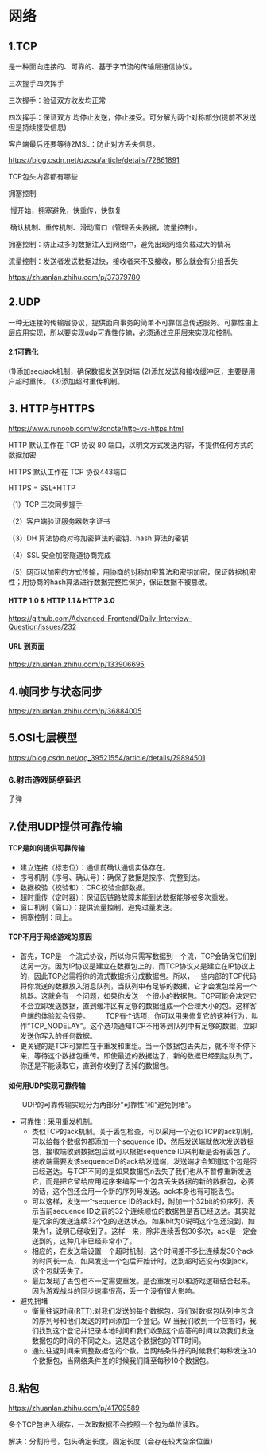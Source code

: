 # 网络

## 1.TCP

是一种面向连接的、可靠的、基于字节流的传输层通信协议。



三次握手四次挥手

三次握手：验证双方收发均正常

四次挥手：保证双方 均停止发送，停止接受。可分解为两个对称部分(提前不发送但是持续接受信息)

客户端最后还要等待2MSL：防止对方丢失信息。

https://blog.csdn.net/qzcsu/article/details/72861891

TCP包头内容都有哪些

拥塞控制

​	慢开始，拥塞避免，快重传，快恢复



​	确认机制、重传机制、滑动窗口（管理丢失数据，流量控制）。



拥塞控制：防止过多的数据注入到网络中，避免出现网络负载过大的情况

流量控制：发送者发送数据过快，接收者来不及接收，那么就会有分组丢失

https://zhuanlan.zhihu.com/p/37379780

## 2.UDP

一种无连接的传输层协议，提供面向事务的简单不可靠信息传送服务。可靠性由上层应用实现，所以要实现udp可靠性传输，必须通过应用层来实现和控制。



#### 2.1可靠化

(1)添加seq/ack机制，确保数据发送到对端
(2)添加发送和接收缓冲区，主要是用户超时重传。
(3)添加超时重传机制。

## 3. HTTP与HTTPS

https://www.runoob.com/w3cnote/http-vs-https.html

HTTP 默认工作在 TCP 协议 80 端口，以明文方式发送内容，不提供任何方式的数据加密



HTTPS 默认工作在 TCP 协议443端口

HTTPS = SSL+HTTP

（1）TCP 三次同步握手

（2）客户端验证服务器数字证书

（3）DH 算法协商对称加密算法的密钥、hash 算法的密钥

（4）SSL 安全加密隧道协商完成

（5）网页以加密的方式传输，用协商的对称加密算法和密钥加密，保证数据机密性；用协商的hash算法进行数据完整性保护，保证数据不被篡改。



#### HTTP 1.0   &  HTTP 1.1  & HTTP 3.0

   https://github.com/Advanced-Frontend/Daily-Interview-Question/issues/232

####  URL 到页面

https://zhuanlan.zhihu.com/p/133906695

## 4.帧同步与状态同步

https://zhuanlan.zhihu.com/p/36884005

## 5.OSI七层模型

https://blog.csdn.net/qq_39521554/article/details/79894501

### 6.射击游戏网络延迟

子弹

## 7.使用UDP提供可靠传输

#### TCP是如何提供可靠传输

- 建立连接（标志位）：通信前确认通信实体存在。
- 序号机制（序号、确认号）：确保了数据是按序、完整到达。
- 数据校验（校验和）：CRC校验全部数据。
- 超时重传（定时器）：保证因链路故障未能到达数据能够被多次重发。
- 窗口机制（窗口）：提供流量控制，避免过量发送。
- 拥塞控制：同上。

#### TCP不用于网络游戏的原因

- 首先，TCP是一个流式协议，所以你只需写数据到一个流，TCP会确保它们到达另一方。因为IP协议是建立在数据包上的，而TCP协议又是建立在IP协议上的，因此TCP必需将你的流式数据拆分成数据包。所以，一些内部的TCP代码将你发送的数据放入消息队列，当队列中有足够的数据，它才会发包给另一个机器。这就会有一个问题，如果你发送一个很小的数据包。TCP可能会决定它不会立即发送数据，直到缓冲区有足够的数据组成一个合理大小的包。这样客户端的体验就会很差。 　　TCP有个选项，你可以用来修复它的这种行为，叫作“TCP_NODELAY”。这个选项通知TCP不用等到队列中有足够的数据，立即发送你写入的任何数据。
- 更关键的是TCP可靠性在于重发和重组。当一个数据包丢失后，就不得不停下来，等待这个数据包重传。即使最近的数据达了，新的数据已经到达队列了，你还是不能读取它，直到你收到了丢掉的数据包。

#### 如何用UDP实现可靠传输

　　UDP的可靠传输实现分为两部分“可靠性”和“避免拥堵”。

- 可靠性：采用重发机制。
  - 类似TCP的ack机制。关于丢包检查，可以采用一个近似TCP的ack机制，可以给每个数据包都添加一个sequence ID，然后发送端就依次发送数据包，接收端收到数据包后就可以根据sequence ID来判断是否有丢包了。接收端需要发该sequenceID的ack给发送端，发送端才会知道这个包是否已经送达。与TCP不同的是如果数据包n丢失了我们也从不暂停重新发送它，而是把它留给应用程序来编写一个包含丢失数据的新的数据包，必要的话，这个包还会用一个新的序列号发送。ack本身也有可能丢包。
  - 可以这样，发送一个sequence ID的ack时，附加一个32bit的位序列，表示当前sequence ID之前的32个连续顺位的数据包是否已经送达。其实就是冗余的发送连续32个包的送达状态，如果bit为0说明这个包还没到，如果为1，说明已经收到了。这样一来，除非连续丢包30多次，ack是一定会送到的，这种几率已经非常小了。
  - 相应的，在发送端设置一个超时机制，这个时间差不多比连续发30个ack的时间长一点，如果发送一个包后开始计时，达到超时还没有收到ack，这个包就丢失了。
  - 最后发现了丢包也不一定需要重发。是否重发可以和游戏逻辑结合起来。因为游戏战斗的同步速率很高，丢一个没有很大影响。
- 避免拥堵
  - 衡量往返时间(RTT):对我们发送的每个数据包，我们对数据包队列中包含的序列号和他们发送的时间添加一个登记。W 当我们收到一个应答时，我们找到这个登记并记录本地时间和我们收到这个应答的时间以及我们发送数据包的时间的不同之处。这是这个数据包的RTT时间。
  - 通过往返时间来调整数据包的个数。当网络条件好的时候我们每秒发送30个数据包，当网络条件差的时候我们降至每秒10个数据包。

## 8.粘包

https://zhuanlan.zhihu.com/p/41709589

多个TCP包进入缓存，一次取数据不会按照一个包为单位读取。

解决：分割符号，包头确定长度，固定长度（会存在较大空余位置）